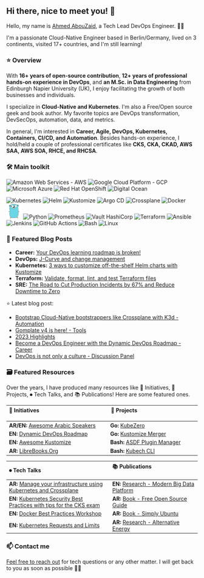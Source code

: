 ## Hi there, nice to meet you! 🐧️

Hello, my name is [Ahmed AbouZaid](https://tech.aabouzaid.com/), a Tech Lead DevOps Engineer. 👨‍💻

I'm a passionate Cloud-Native Engineer based in Berlin/Germany, lived on 3 continents, visited 17+ countries, and I'm still learning!

### ⭐ Overview

With **16+ years of open-source contribution**, **12+ years of professional hands-on experience in DevOps**, and **an M.Sc. in Data Engineering** from Edinburgh Napier University (UK), I enjoy facilitating the growth of both businesses and individuals.

I specialize in **Cloud-Native and Kubernetes**. I'm also a Free/Open source geek and book author. My favorite topics are DevOps transformation, DevSecOps, automation, data, and metrics.

In general, I'm interested in **Career, Agile, DevOps, Kubernetes, Containers, CI/CD, and Automation**. Besides hands-on experience, I hold/held a couple of professional certificates like **CKS, CKA, CKAD, AWS SAA, AWS SOA, RHCE, and RHCSA**.

### 🛠️ Main toolkit

<p>
  <img src="https://www.vectorlogo.zone/logos/amazon_aws/amazon_aws-icon.svg" title="Amazon Web Services - AWS" alt="Amazon Web Services - AWS" width="40" height="40"/>
  <img src="https://www.vectorlogo.zone/logos/google_cloud/google_cloud-icon.svg" title="Google Cloud Platform - GCP" alt="Google Cloud Platform - GCP" width="40" height="40"/>
  <img src="https://www.vectorlogo.zone/logos/microsoft_azure/microsoft_azure-icon.svg" title="Microsoft Azure" alt="Microsoft Azure" width="40" height="40"/>
  <img src="https://www.vectorlogo.zone/logos/openshift/openshift-icon.svg" title="Red Hat OpenShift" alt="Red Hat OpenShift" width="40" height="40"/>
  <img src="https://www.vectorlogo.zone/logos/digitalocean/digitalocean-icon.svg" title="Digital Ocean" alt="Digital Ocean" width="40" height="40"/>
<p/>

<p>
  <img src="https://www.vectorlogo.zone/logos/kubernetes/kubernetes-icon.svg" title="Kubernetes" alt="Kubernetes" width="40" height="40"/>
  <img src="https://www.vectorlogo.zone/logos/helmsh/helmsh-icon.svg" title="Helm" alt="Helm" width="40" height="40"/>
  <img src="https://raw.githubusercontent.com/DevOpsHiveHQ/awesome-kustomize/main/img/kustomize-icon.svg" title="Kustomize" alt="Kustomize" width="40" height="40"/>
  <img src="https://www.vectorlogo.zone/logos/argoprojio/argoprojio-icon.svg" title="Argo CD" alt="Argo CD" width="40" height="40"/>
  <img src="https://raw.githubusercontent.com/DevOpsHiveHQ/awesome-crossplane/main/img/crossplane-icon.svg" title="Crossplane" alt="Crossplane" width="40" height="40"/>
  <img src="https://www.vectorlogo.zone/logos/docker/docker-official.svg" title="Docker" alt="Docker" width="40" height="40"/>
  <img src="https://raw.githubusercontent.com/devicons/devicon/master/icons/go/go-original.svg" title="Go" alt="Go" width="40" height="40"/>
  <img src="https://www.vectorlogo.zone/logos/python/python-icon.svg" title="Python" alt="Python" width="40" height="40"/>
  <img src="https://www.vectorlogo.zone/logos/prometheusio/prometheusio-icon.svg" title="Prometheus" alt="Prometheus" width="40" height="40"/>
  <img src="https://www.vectorlogo.zone/logos/vaultproject/vaultproject-icon.svg" title="Vault HashiCorp" alt="Vault HashiCorp" width="40" height="40"/>
  <img src="https://www.vectorlogo.zone/logos/terraformio/terraformio-icon.svg" title="Terraform" alt="Terraform" width="40" height="40"/>
  <img src="https://www.vectorlogo.zone/logos/ansible/ansible-icon.svg" title="Ansible" alt="Ansible" width="40" height="40"/>
  <img src="https://www.vectorlogo.zone/logos/jenkins/jenkins-icon.svg" title="Jenkins" alt="Jenkins" width="40" height="40"/>
  <img src="https://github.githubassets.com/images/modules/site/features/actions-icon-actions.svg" title="GitHub Actions" alt="GitHub Actions" width="40" height="40"/>
  <img src="https://www.vectorlogo.zone/logos/gnu_bash/gnu_bash-icon.svg" title="Bash" alt="Bash" width="40" height="40"/>
  <img src="https://www.vectorlogo.zone/logos/linux/linux-icon.svg" title="Linux" alt="Linux" width="40" height="40"/>
<p/>


### 📝 Featured Blog Posts

- **Career:** [Your DevOps learning roadmap is broken!](https://tech.aabouzaid.com/2023/06/your-devops-learning-roadmap-is-broken.html)
- **DevOps:** [J-Curve and change management](https://tech.aabouzaid.com/2019/05/devops-and-change-management-agile.html)
- **Kubernetes:** [3 ways to customize off-the-shelf Helm charts with Kustomize](https://tech.aabouzaid.com/2020/09/3-ways-to-customize-off-the-shelf-helm-charts-with-kustomize-kubernetes.html)
- **Terraform:** [Validate, format, lint, and test Terraform files](https://tech.aabouzaid.com/2020/04/validate-format-lint-and-test-terraform-iac-ci.html)
- **SRE:** [The Road to Cut Production Incidents by 67% and Reduce Downtime to Zero](https://tech.aabouzaid.com/2020/01/the-road-to-cut-production-incidents-by-67-percent-and-reduce-downtime-to-zero.html)

⭐ Latest blog post: <!-- BLOG-POST-LIST:START -->
- [Bootstrap Cloud-Native bootstrappers like Crossplane with K3d - Automation](https://tech.aabouzaid.com/2024/08/bootstrap-cloud-native-bootstrappers-like-crossplane-with-k3d-automation.html)
- [Gomplate v4 is here! - Tools](https://tech.aabouzaid.com/2024/07/gomplate-v4-is-here.html)
- [2023 Highlights](https://tech.aabouzaid.com/2023/12/2023-highlights.html)
- [Become a DevOps Engineer with the Dynamic DevOps Roadmap - Career](https://tech.aabouzaid.com/2023/12/become-devops-engineer-with-dynamic-devops-roadmap-career.html)
- [DevOps is not only a culture - Discussion Panel](https://tech.aabouzaid.com/2023/11/devops-is-not-only-a-culture.html)
<!-- BLOG-POST-LIST:END -->


### 🗃 Featured Resources

Over the years, I have produced many resources like 🚀 Initiatives, 📁 Projects, ⏺ Tech Talks, and 📚 Publications! Here are some featured ones.

| 🚀 Initiatives &nbsp; &nbsp; &nbsp; &nbsp; &nbsp; &nbsp; &nbsp; &nbsp; &nbsp; &nbsp; &nbsp; &nbsp; &nbsp; &nbsp; &nbsp; &nbsp; &nbsp; &nbsp; &nbsp; &nbsp; &nbsp; &nbsp; &nbsp; &nbsp; &nbsp; &nbsp; &nbsp; &nbsp; &nbsp; &nbsp; &nbsp; &nbsp; &nbsp; &nbsp; &nbsp; &nbsp; &nbsp; &nbsp; &nbsp; &nbsp; &nbsp; | 📁 Projects &nbsp; &nbsp; &nbsp; &nbsp; &nbsp; &nbsp; &nbsp; &nbsp; &nbsp; &nbsp; &nbsp; &nbsp; &nbsp; &nbsp; &nbsp; &nbsp; &nbsp; &nbsp; &nbsp; &nbsp; &nbsp; &nbsp; &nbsp; &nbsp; &nbsp; &nbsp; &nbsp; &nbsp; &nbsp; &nbsp; &nbsp; &nbsp; &nbsp; &nbsp; &nbsp; &nbsp; &nbsp; &nbsp; &nbsp; |
| --- | --- |
| **AR/EN:** [Awesome Arabic Speakers](https://github.com/sahaba-ai/awesome-arabic-speakers) | **Go:** [KubeZero](https://github.com/kubezero/kubezero) |
| **EN:** [Dynamic DevOps Roadmap](https://github.com/sahaba-ai/awesome-arabic-speakers) | **Go:** [Kustomize Merger](https://github.com/DevOpsHiveHQ/kustomize-plugin-merger) |
| **EN:** [Awesome Kustomize](https://github.com/DevOpsHiveHQ/awesome-kustomize) | **Bash:** [ASDF Plugin Manager](https://github.com/asdf-community/asdf-plugin-manager) |
| **AR:** [LibreBooks.Org ](https://librebooks.org/) | **Bash:** [Kubech CLI](https://github.com/DevOpsHiveHQ/kubech) |

| ⏺ Tech Talks | 📚 Publications &nbsp; &nbsp; &nbsp; &nbsp; &nbsp; &nbsp; &nbsp; &nbsp; &nbsp; &nbsp; &nbsp; &nbsp; &nbsp; &nbsp; &nbsp; &nbsp; &nbsp; &nbsp; &nbsp; &nbsp; &nbsp; &nbsp; &nbsp; &nbsp; &nbsp; &nbsp; &nbsp; &nbsp; &nbsp; &nbsp; &nbsp; &nbsp; &nbsp; &nbsp; |
| :--- | :--- |
| **AR:** [Manage your infrastructure using Kubernetes and Crossplane](https://tech.aabouzaid.com/2023/11/platform-engineering-manage-your-infrastructure-using-kubernetes-and-crossplane.html) | **EN:** [Research - Modern Big Data Platform](https://aabouzaid.com/publications/2024-modern-big-data-platform/) |
| **EN:** [Kubernetes Security Best Practices with tips for the CKS exam](https://tech.aabouzaid.com/2022/07/kubernetes-security-best-practices-with-tips-for-the-cks-exam.html) | **AR:** [Book - Free Open Source Guide](https://aabouzaid.com/publications/2013-free-open-source-guide/) |
| **EN:** [Docker Best Practices Workshop](https://tech.aabouzaid.com/2021/09/docker-best-practices-workshop-presentation.html) | **AR:** [Book - Simply Ubuntu](https://aabouzaid.com/publications/2011-simply-ubuntu/) |
| **EN:** [Kubernetes Requests and Limits](https://tech.aabouzaid.com/2021/07/kubernetes-requests-and-limits-presentation.html) | **AR:** [Research - Alternative Energy](https://aabouzaid.com/publications/2010-alternative-energy/) |


### 📫 Contact me

[Feel free to reach out](https://aabouzaid.com/#contact) for tech questions or any other matter.
I will get back to you as soon as possible 👨‍💻
